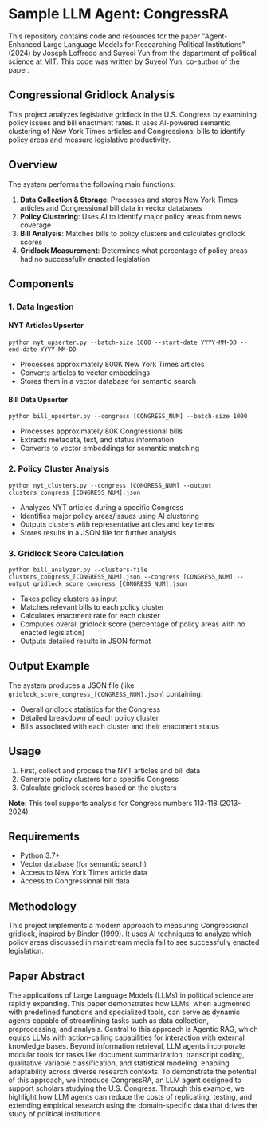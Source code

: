 # Sample LLM Agent: CongressRA
This repository contains code and resources for the paper "Agent-Enhanced Large Language Models for Researching Political Institutions" (2024) by Joseph Loffredo and Suyeol Yun from the department of political science at MIT. This code was written by Suyeol Yun, co-author of the paper.

## Congressional Gridlock Analysis

This project analyzes legislative gridlock in the U.S. Congress by examining policy issues and bill enactment rates. It uses AI-powered semantic clustering of New York Times articles and Congressional bills to identify policy areas and measure legislative productivity.

## Overview

The system performs the following main functions:

1. **Data Collection & Storage**: Processes and stores New York Times articles and Congressional bill data in vector databases
2. **Policy Clustering**: Uses AI to identify major policy areas from news coverage
3. **Bill Analysis**: Matches bills to policy clusters and calculates gridlock scores
4. **Gridlock Measurement**: Determines what percentage of policy areas had no successfully enacted legislation

## Components

### 1. Data Ingestion

#### NYT Articles Upserter
```
python nyt_upserter.py --batch-size 1000 --start-date YYYY-MM-DD --end-date YYYY-MM-DD
```

- Processes approximately 800K New York Times articles
- Converts articles to vector embeddings
- Stores them in a vector database for semantic search

#### Bill Data Upserter
```
python bill_upserter.py --congress [CONGRESS_NUM] --batch-size 1000
```

- Processes approximately 80K Congressional bills
- Extracts metadata, text, and status information
- Converts to vector embeddings for semantic matching

### 2. Policy Cluster Analysis

```
python nyt_clusters.py --congress [CONGRESS_NUM] --output clusters_congress_[CONGRESS_NUM].json
```

- Analyzes NYT articles during a specific Congress
- Identifies major policy areas/issues using AI clustering
- Outputs clusters with representative articles and key terms
- Stores results in a JSON file for further analysis

### 3. Gridlock Score Calculation

```
python bill_analyzer.py --clusters-file clusters_congress_[CONGRESS_NUM].json --congress [CONGRESS_NUM] --output gridlock_score_congress_[CONGRESS_NUM].json
```

- Takes policy clusters as input
- Matches relevant bills to each policy cluster
- Calculates enactment rate for each cluster
- Computes overall gridlock score (percentage of policy areas with no enacted legislation)
- Outputs detailed results in JSON format

## Output Example

The system produces a JSON file (like `gridlock_score_congress_[CONGRESS_NUM].json`) containing:

- Overall gridlock statistics for the Congress
- Detailed breakdown of each policy cluster
- Bills associated with each cluster and their enactment status

## Usage

1. First, collect and process the NYT articles and bill data
2. Generate policy clusters for a specific Congress
3. Calculate gridlock scores based on the clusters

**Note**: This tool supports analysis for Congress numbers 113-118 (2013-2024).

## Requirements

- Python 3.7+
- Vector database (for semantic search)
- Access to New York Times article data
- Access to Congressional bill data

## Methodology

This project implements a modern approach to measuring Congressional gridlock, inspired by Binder (1999). It uses AI techniques to analyze which policy areas discussed in mainstream media fail to see successfully enacted legislation.

## Paper Abstract

The applications of Large Language Models (LLMs) in political science are rapidly expanding. This paper demonstrates how LLMs, when augmented with predefined functions and specialized tools, can serve as dynamic agents capable of streamlining tasks such as data collection, preprocessing, and analysis. Central to this approach is Agentic RAG, which equips LLMs with action-calling capabilities for interaction with external knowledge bases. Beyond information retrieval, LLM agents incorporate modular tools for tasks like document summarization, transcript coding, qualitative variable classification, and statistical modeling, enabling adaptability across diverse research contexts. To demonstrate the potential of this approach, we introduce CongressRA, an LLM agent designed to support scholars studying the U.S. Congress. Through this example, we highlight how LLM agents can reduce the costs of replicating, testing, and extending empirical research using the domain-specific data that drives the study of political institutions.
